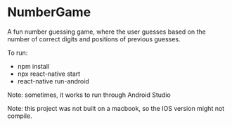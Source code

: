 # NumberGame

A fun number guessing game, where the user guesses based on the number of correct digits and positions of previous guesses. 

To run: 

  * npm install
  * npx react-native start
  * react-native run-android 

Note: sometimes, it works to run through Android Studio 

Note: this project was not built on a macbook, so the IOS version might not compile.
